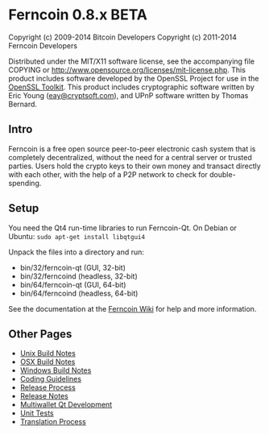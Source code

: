 Ferncoin 0.8.x BETA
====================

Copyright (c) 2009-2014 Bitcoin Developers
Copyright (c) 2011-2014 Ferncoin Developers

Distributed under the MIT/X11 software license, see the accompanying
file COPYING or http://www.opensource.org/licenses/mit-license.php.
This product includes software developed by the OpenSSL Project for use in the [OpenSSL Toolkit](http://www.openssl.org/). This product includes
cryptographic software written by Eric Young ([eay@cryptsoft.com](mailto:eay@cryptsoft.com)), and UPnP software written by Thomas Bernard.


Intro
---------------------
Ferncoin is a free open source peer-to-peer electronic cash system that is
completely decentralized, without the need for a central server or trusted
parties.  Users hold the crypto keys to their own money and transact directly
with each other, with the help of a P2P network to check for double-spending.


Setup
---------------------
You need the Qt4 run-time libraries to run Ferncoin-Qt. On Debian or Ubuntu:
	`sudo apt-get install libqtgui4`

Unpack the files into a directory and run:

- bin/32/ferncoin-qt (GUI, 32-bit)
- bin/32/ferncoind (headless, 32-bit)
- bin/64/ferncoin-qt (GUI, 64-bit)
- bin/64/ferncoind (headless, 64-bit)

See the documentation at the [Ferncoin Wiki](http://ferncoin.info)
for help and more information.


Other Pages
---------------------
- [Unix Build Notes](build-unix.md)
- [OSX Build Notes](build-osx.md)
- [Windows Build Notes](build-msw.md)
- [Coding Guidelines](coding.md)
- [Release Process](release-process.md)
- [Release Notes](release-notes.md)
- [Multiwallet Qt Development](multiwallet-qt.md)
- [Unit Tests](unit-tests.md)
- [Translation Process](translation_process.md)
